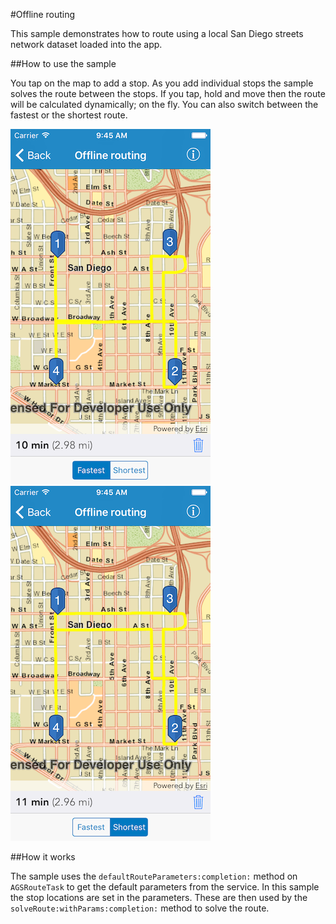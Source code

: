 #Offline routing

This sample demonstrates how to route using a local San Diego streets network dataset loaded into the app.


##How to use the sample

You tap on the map to add a stop. As you add individual stops the sample solves the route between the stops. If you tap, hold and move then the route will be calculated dynamically; on the fly. You can also switch between the fastest or the shortest route.


![](image1.png)
![](image2.png)


##How it works

The sample uses the `defaultRouteParameters:completion:` method on `AGSRouteTask` to get the default parameters from the service. In this sample the stop locations are set in the parameters. These are then used by the `solveRoute:withParams:completion:` method to solve the route.



